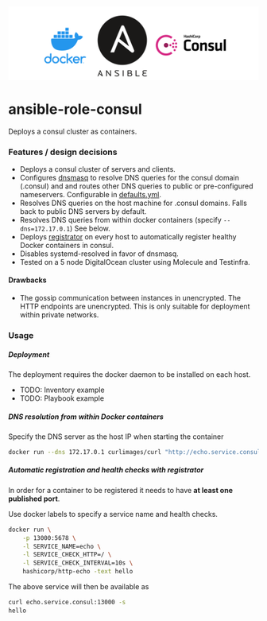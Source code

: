 ![logo](./logo.png)

# ansible-role-consul

Deploys a consul cluster as containers.

### Features / design decisions

- Deploys a consul cluster of servers and clients.
- Configures [dnsmasq](http://www.thekelleys.org.uk/dnsmasq/doc.html) to
    resolve DNS queries for the consul domain (.consul) and and routes other
    DNS queries to public or pre-configured nameservers. Configurable in [defaults.yml](./defaults/main.yml).
- Resolves DNS queries on the host machine for .consul domains. Falls back to public DNS servers by default.
- Resolves DNS queries from within docker containers (specify `--dns=172.17.0.1`) See below.
- Deploys [registrator](https://github.com/gliderlabs/registrator) on every host to automatically register healthy Docker
    containers in consul.
- Disables systemd-resolved in favor of dnsmasq.
- Tested on a 5 node DigitalOcean cluster using Molecule and Testinfra.

#### Drawbacks
- The gossip communication between instances in unencrypted. The HTTP endpoints
    are unencrypted. This is only suitable for deployment within private
    networks.

### Usage

##### Deployment

The deployment requires the docker daemon to be installed on each host.

- TODO: Inventory example
- TODO: Playbook example

##### DNS resolution from within Docker containers

Specify the DNS server as the host IP when starting the container

```sh
docker run --dns 172.17.0.1 curlimages/curl "http://echo.service.consul:13000"
```

##### Automatic registration and health checks with registrator

In order for a container to be registered it needs to have **at least one
published port**.

Use docker labels to specify a service name and health checks.

```sh
docker run \
    -p 13000:5678 \
    -l SERVICE_NAME=echo \
    -l SERVICE_CHECK_HTTP=/ \
    -l SERVICE_CHECK_INTERVAL=10s \
    hashicorp/http-echo -text hello
```

The above service will then be available as

```sh
curl echo.service.consul:13000 -s
hello
```

